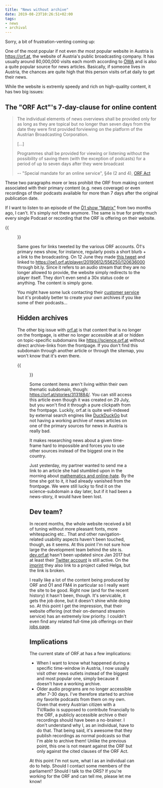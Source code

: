 ```yaml
---
title: "News without archive"
date: 2019-08-23T10:26:51+02:00
tags:
- news
- archival
---
```


Sorry, a bit of frustration-venting coming up:

One of the most popular if not even *the* most popular website in
Austria is <https://orf.at>, the website of Austria's public
broadcasting company. It has usually around 80,000,000 visits each
month according to
[ÖWA](https://der.orf.at/medienforschung/online/index.html) and is
also a quite popular source for news articles. Basically, if someone
lives in Austria, the chances are quite high that this person visits
orf.at daily to get their news.

While the website is extremly speedy and rich on high-quality content,
it has two big issues:

## The "ORF Act"'s 7-day-clause for online content

> The individual elements of news overviews shall be provided only for
> as long as they are topical but no longer than seven days from the
> date they were first provided forviewing on the platform of the
> Austrian Broadcasting Corporation.
>
> [...]
>
> Programmes shall be provided for viewing or listening without the
> possibility of saving them (with the exception of podcasts) for a
> period of up to seven days after they were broadcast
> 
> -- "Special mandate for an online service", §4e (2 and 4), [ORF Act](https://zukunft.orf.at/rte/upload/isabelle/federal_act_on_the_austrian_boradcasting_corporation.pdf)


These two paragraphs more or less prohibit the ORF from making
content associated with their primary content (e.g. news coverage) or
even recordings of their podcasts available for more than 7 days after
the original publication date.

If I want to listen to an episode of the [Ö1 show
"Matrix"](https://oe1.orf.at/matrix) from two months ago, I
can't. It's simply not there anymore. The same is true for pretty much
every single Podcast or recording that the ORF is offering on their
website.

{{<figure src="/media/2019/orf-matrix.png" caption="No real podcast archive">}}

Same goes for links tweeted by the various ORF accounts. Ö1's primary
news show, for instance, regularly posts a short blurb + a link to the
broadcasting. On 12 June they made [this
tweet](https://twitter.com/oe1journale/status/1138751725811195904) and
linked to <https://oe1.orf.at/player/20190612/556250/120636000>
through bit.ly. Since it refers to an audio stream that they are no
longer allowed to provide, the website simply redirects to the player
itself. They don't even send a 30x status code or anything. The
content is simply gone.

You might have some luck contacting their [customer
service](https://der.orf.at/kundendienst/service/servicenummern100.html)
but it's probably better to create your own archives if you like some
of their podcasts...


## Hidden archives

The other big issue with [orf.at](https://orf.at) is that content that
is no longer on the frontpage, is either no longer accessible at all
or hidden on topic-specific subdomains like <https://science.orf.at>
without direct archive-links from the frontpage. If you don't find
this subdomain through another article or through the sitemap, you
won't know that it's even there.

{{<figure src="/media/2019/orf-subdomains.png" caption="Subdomains only in the sitemap">}}

Some content items aren't living within their own thematic subdomain,
though: <https://orf.at/stories/3131884/>. You can still access this
article even though it was created on 29 July, but you won't find it
through a pure clickpath from the frontpage. Luckily, orf.at is quite
well-indexed by external search engines like
[DuckDuckGo](https://duckduckgo.com/?q=site%3Aorf.at+Erste+Generalprobe+f%C3%BCr+Berliner+Flughafen+BER&t=ffab&ia=web)
but not having a working archive of news articles on one of the
primary sources for news in Austria is really bad.

It makes researching news about a given time-frame hard to impossible
and forces you to use other sources instead of the biggest one in the
country.

Just yesterday, my partner wanted to send me a link to an article she
had stumbled upon in the morning about [mathematics and
online-hate](https://science.orf.at/stories/2990262/). By the time she
got to it, it had already vanished from the frontpage. We were still
lucky to find it on the science-subdomain a day later, but if it had
been a news-story, it would have been lost.

## Dev team?

In recent months, the whole website received a bit of tuning without
more pleasant fonts, more whitespacing etc.. That and other
navigation-related usability aspects haven't been touched, though, as
it seems. At this point I'm not sure how large the development team
behind the site is. [dev.orf.at](https://dev.orf.at) hasn't been
updated since Jan 2017 but at least their [Twitter
account](https://twitter.com/devorfat) is still active. On the
[imprint](https://orf.at/stories/impressum/) they also link to a
project called Helga, but the link is broken.

I really like a lot of the content being produced by ORF and Ö1 and
FM4 in particular so I really want the site to be good. Right now (and
for the recent history) it hasn't been, though. It's servicable, it
gets the job done, but it doesn't shine while doing so. At this point
I get the impression, that their website offering (not their on-demand
streamin service) has an extremely low priority. I couldn't even find
any related full-time job offerings on their [jobs
page](https://der.orf.at/jobs/).


## Implications

The current state of ORF.at has a few implications:

- When I want to know what happened during a specific time-window in
  Austria, I now usually visit other news outlets instead of the
  biggest and most popular one, simply because it doesn't have a
  working archive.
- Older audio programs are no longer accessible after 7-30 days. I've
  therefore started to archive my favorite podcasts from them on my
  own. Given that every Austrian citizen with a TV/Radio is supposed
  to contribute financially to the ORF, a publicly accessible archive
  o their recordings should have been a no-brainer. I don't understand
  why I, as an individual, have to do that. That being said, it's
  awesome that they publish recordings as normal podcasts so that I'm
  able to archive them! Unlike the previous point, this one is not meant
  against the ORF but only against the cited clauses of the ORF Act.
  
At this point I'm not sure, what I as an individual can do to
help. Should I contact some members of the parliament? Should I talk
to the ORS? If you're working for the ORF and can tell me, please let me
know!
